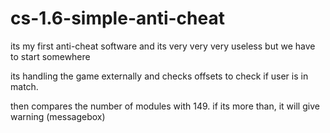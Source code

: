 # cs-1.6-simple-anti-cheat

its my first anti-cheat software and its very very very useless but we have to start somewhere

its handling the game externally and checks offsets to check if user is in match.

then compares the number of modules with 149. if its more than, it will give warning (messagebox)
